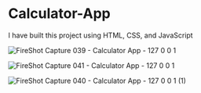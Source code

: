 # Calculator-App
I have built this project using HTML, CSS, and JavaScript


![FireShot Capture 039 - Calculator App - 127 0 0 1](https://github.com/elyasabdullah/Calculator-App/assets/99258943/3983491b-5f34-4334-aac3-cfa95c7281a0)


![FireShot Capture 041 - Calculator App - 127 0 0 1](https://github.com/elyasabdullah/Calculator-App/assets/99258943/c0e3f6bf-1e30-403e-8e68-558c63590216)


![FireShot Capture 040 - Calculator App - 127 0 0 1 (1)](https://github.com/elyasabdullah/Calculator-App/assets/99258943/8ef1da94-5b07-48f0-b976-71ae8f28b21b)
